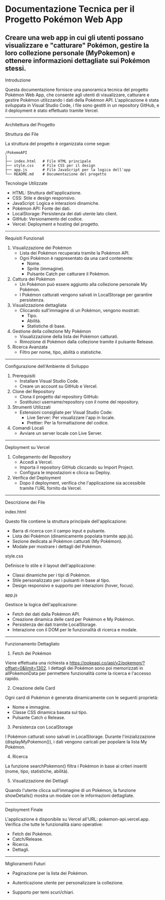 # Documentazione Tecnica per il Progetto Pokémon Web App
Creare una web app in cui gli utenti possano visualizzare e "catturare" Pokémon, gestire la loro collezione personale (MyPokemon) e ottenere informazioni dettagliate sui Pokémon stessi.
----------------------------------------------------------------------------------------------------------------------------


Introduzione

Questa documentazione fornisce una panoramica tecnica del progetto
Pokémon Web App, che consente agli utenti di
visualizzare, catturare e gestire Pokémon utilizzando i dati della
Pokémon API.
L'applicazione è stata sviluppata in Visual Studio Code,
i file sono gestiti in un repository GitHub, e il
deployment è stato effettuato tramite Vercel.

---

Architettura del Progetto


Struttura dei File

La struttura del progetto è organizzata come segue:


```
/PokemoAPI
│
├── index.html   # File HTML principale
├── style.css    # File CSS per il design
├── app.js       # File JavaScript per la logica dell'app
└── README.md    # Documentazione del progetto
```

Tecnologie Utilizzate

- HTML: Struttura
  	dell'applicazione.
- CSS: Stile e
  	design responsivo.
- JavaScript:
  	Logica e interazioni dinamiche.
- Pokémon API:
  	Fonte dei dati.
- LocalStorage:
  	Persistenza dei dati utente lato client.
- GitHub:
  	Versionamento del codice.
- Vercel: Deployment e hosting del progetto.
---

Requisiti Funzionali

1. Visualizzazione dei Pokémon
	- Lista dei Pokémon recuperata
	  		tramite la Pokémon API.
	- Ogni Pokémon è rappresentato da
	  		una card contenente:
		- Nome.
		- Sprite (immagine).
		- Pulsante Catch
		  			per catturare il Pokémon.
2. Cattura dei Pokémon
	- Un Pokémon può essere aggiunto
	  		alla collezione personale My Pokémon.
	- I Pokémon catturati vengono
	  		salvati in LocalStorage per garantire persistenza.
3. Visualizzazione dettagliata
	- Cliccando sull'immagine di un
	  		Pokémon, vengono mostrati:
		- Tipo.
		- Abilità.
		- Statistiche di base.
4. Gestione della collezione My Pokémon
	- Visualizzazione della lista dei
	  		Pokémon catturati.
	- Rimozione di Pokémon dalla
	  		collezione tramite il pulsante Release.
5. Ricerca Avanzata
	- Filtro per nome, tipo, abilità o statistiche.
---

Configurazione dell'Ambiente di Sviluppo

1. Prerequisiti
	- Installare Visual Studio
	  		Code.
	- Creare un account su GitHub
	  		e Vercel.
2. Clone del Repository
	- Clona il progetto dal repository GitHub:
	- Sostituisci username/repository
	  		con il nome del repository.
3. Strumenti Utilizzati
	- Estensioni consigliate per Visual
	  		Studio Code:
		- Live Server:
		  			Per visualizzare l'app in locale.
		- Prettier: Per
		  			la formattazione del codice.
4. Comandi Locali
	- Avviare un server locale con Live Server.
---

Deployment su Vercel

1. Collegamento del Repository
	- Accedi a Vercel.
	- Importa il repository GitHub
	  		cliccando su Import Project.
	- Configura le impostazioni e
	  		clicca su Deploy.
2. Verifica del Deployment
	- Dopo il deployment, verifica che l'applicazione sia
	  		accessibile tramite l'URL fornito da Vercel.
---

Descrizione dei File


index.html

Questo file contiene la struttura principale dell'applicazione:

- Barra di ricerca con il campo
  	input e pulsante.
- Lista dei Pokémon (dinamicamente
  	popolata tramite app.js).
- Sezione dedicata ai Pokémon
  	catturati (My Pokémon).
- Modale per mostrare i dettagli del Pokémon.

style.css

Definisce lo stile e il layout dell'applicazione:

- Classi dinamiche per i tipi di
  	Pokémon.
- Stile personalizzato per i
  	pulsanti in base al tipo.
- Design responsivo e supporto per interazioni (hover, focus).

app.js

Gestisce la logica dell'applicazione:

- Fetch dei dati dalla Pokémon API.
- Creazione dinamica delle card per
  	Pokémon e My Pokémon.
- Persistenza dei dati tramite
  	LocalStorage.
- Interazione con il DOM per le funzionalità di ricerca e
  	modale.
---

Funzionamento Dettagliato


1. Fetch dei Pokémon

Viene effettuata una richiesta a
https://pokeapi.co/api/v2/pokemon/?offset=0&limit=1302.
I
dettagli dei Pokémon sono poi memorizzati in allPokemonData
per permettere funzionalità come la ricerca e l'accesso rapido.


2. Creazione delle Card

Ogni card di Pokémon è generata dinamicamente con le seguenti
proprietà:

- Nome e immagine.
- Classe CSS dinamica basata sul
  	tipo.
- Pulsante Catch o Release.

3. Persistenza con LocalStorage

I Pokémon catturati sono salvati in LocalStorage. Durante
l'inizializzazione (displayMyPokemon()),
i dati vengono caricati per popolare la lista My Pokémon.


4. Ricerca

La funzione searchPokemon() filtra i
Pokémon in base ai criteri inseriti (nome, tipo, statistiche,
abilità).


5. Visualizzazione dei Dettagli

Quando l'utente clicca sull'immagine di un Pokémon, la funzione
showDetails() mostra un modale con le
informazioni dettagliate.

---

Deployment Finale

L'applicazione è disponibile su Vercel all'URL:
pokemon-api.vercel.app.
Verifica
che tutte le funzionalità siano operative:

- Fetch dei Pokémon.
- Catch/Release.
- Ricerca.
- Dettagli.
---

Miglioramenti Futuri

- Paginazione per la lista dei
  	Pokémon. 
  	
- Autenticazione utente per
  	personalizzare la collezione.
- Supporto per temi scuri/chiari.



